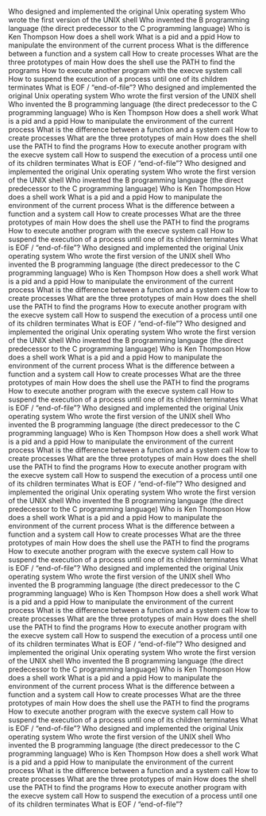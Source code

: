 Who designed and implemented the original Unix operating system
Who wrote the first version of the UNIX shell
Who invented the B programming language (the direct predecessor to the C programming language)
Who is Ken Thompson
How does a shell work
What is a pid and a ppid
How to manipulate the environment of the current process
What is the difference between a function and a system call
How to create processes
What are the three prototypes of main
How does the shell use the PATH to find the programs
How to execute another program with the execve system call
How to suspend the execution of a process until one of its children terminates
What is EOF / “end-of-file”?
Who designed and implemented the original Unix operating system
Who wrote the first version of the UNIX shell
Who invented the B programming language (the direct predecessor to the C programming language)
Who is Ken Thompson
How does a shell work
What is a pid and a ppid
How to manipulate the environment of the current process
What is the difference between a function and a system call
How to create processes
What are the three prototypes of main
How does the shell use the PATH to find the programs
How to execute another program with the execve system call
How to suspend the execution of a process until one of its children terminates
What is EOF / “end-of-file”?
Who designed and implemented the original Unix operating system
Who wrote the first version of the UNIX shell
Who invented the B programming language (the direct predecessor to the C programming language)
Who is Ken Thompson
How does a shell work
What is a pid and a ppid
How to manipulate the environment of the current process
What is the difference between a function and a system call
How to create processes
What are the three prototypes of main
How does the shell use the PATH to find the programs
How to execute another program with the execve system call
How to suspend the execution of a process until one of its children terminates
What is EOF / “end-of-file”?
Who designed and implemented the original Unix operating system
Who wrote the first version of the UNIX shell
Who invented the B programming language (the direct predecessor to the C programming language)
Who is Ken Thompson
How does a shell work
What is a pid and a ppid
How to manipulate the environment of the current process
What is the difference between a function and a system call
How to create processes
What are the three prototypes of main
How does the shell use the PATH to find the programs
How to execute another program with the execve system call
How to suspend the execution of a process until one of its children terminates
What is EOF / “end-of-file”?
Who designed and implemented the original Unix operating system
Who wrote the first version of the UNIX shell
Who invented the B programming language (the direct predecessor to the C programming language)
Who is Ken Thompson
How does a shell work
What is a pid and a ppid
How to manipulate the environment of the current process
What is the difference between a function and a system call
How to create processes
What are the three prototypes of main
How does the shell use the PATH to find the programs
How to execute another program with the execve system call
How to suspend the execution of a process until one of its children terminates
What is EOF / “end-of-file”?
Who designed and implemented the original Unix operating system
Who wrote the first version of the UNIX shell
Who invented the B programming language (the direct predecessor to the C programming language)
Who is Ken Thompson
How does a shell work
What is a pid and a ppid
How to manipulate the environment of the current process
What is the difference between a function and a system call
How to create processes
What are the three prototypes of main
How does the shell use the PATH to find the programs
How to execute another program with the execve system call
How to suspend the execution of a process until one of its children terminates
What is EOF / “end-of-file”?
Who designed and implemented the original Unix operating system
Who wrote the first version of the UNIX shell
Who invented the B programming language (the direct predecessor to the C programming language)
Who is Ken Thompson
How does a shell work
What is a pid and a ppid
How to manipulate the environment of the current process
What is the difference between a function and a system call
How to create processes
What are the three prototypes of main
How does the shell use the PATH to find the programs
How to execute another program with the execve system call
How to suspend the execution of a process until one of its children terminates
What is EOF / “end-of-file”?
Who designed and implemented the original Unix operating system
Who wrote the first version of the UNIX shell
Who invented the B programming language (the direct predecessor to the C programming language)
Who is Ken Thompson
How does a shell work
What is a pid and a ppid
How to manipulate the environment of the current process
What is the difference between a function and a system call
How to create processes
What are the three prototypes of main
How does the shell use the PATH to find the programs
How to execute another program with the execve system call
How to suspend the execution of a process until one of its children terminates
What is EOF / “end-of-file”?
Who designed and implemented the original Unix operating system
Who wrote the first version of the UNIX shell
Who invented the B programming language (the direct predecessor to the C programming language)
Who is Ken Thompson
How does a shell work
What is a pid and a ppid
How to manipulate the environment of the current process
What is the difference between a function and a system call
How to create processes
What are the three prototypes of main
How does the shell use the PATH to find the programs
How to execute another program with the execve system call
How to suspend the execution of a process until one of its children terminates
What is EOF / “end-of-file”?
Who designed and implemented the original Unix operating system
Who wrote the first version of the UNIX shell
Who invented the B programming language (the direct predecessor to the C programming language)
Who is Ken Thompson
How does a shell work
What is a pid and a ppid
How to manipulate the environment of the current process
What is the difference between a function and a system call
How to create processes
What are the three prototypes of main
How does the shell use the PATH to find the programs
How to execute another program with the execve system call
How to suspend the execution of a process until one of its children terminates
What is EOF / “end-of-file”?
